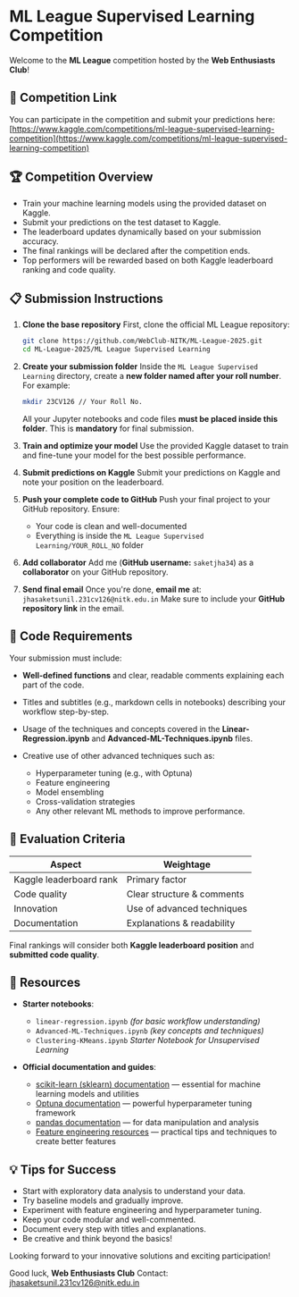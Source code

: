 # ML League Supervised Learning Competition

Welcome to the **ML League** competition hosted by the **Web Enthusiasts Club**!


## 🔗 Competition Link

You can participate in the competition and submit your predictions here:
[https://www.kaggle.com/competitions/ml-league-supervised-learning-competition](https://www.kaggle.com/competitions/ml-league-supervised-learning-competition)


## 🏆 Competition Overview

* Train your machine learning models using the provided dataset on Kaggle.
* Submit your predictions on the test dataset to Kaggle.
* The leaderboard updates dynamically based on your submission accuracy.
* The final rankings will be declared after the competition ends.
* Top performers will be rewarded based on both Kaggle leaderboard ranking and code quality.


## 📋 Submission Instructions

1. **Clone the base repository**
   First, clone the official ML League repository:

   ```bash
   git clone https://github.com/WebClub-NITK/ML-League-2025.git
   cd ML-League-2025/ML League Supervised Learning
   ```

2. **Create your submission folder**
   Inside the `ML League Supervised Learning` directory, create a **new folder named after your roll number**.
   For example:
   ```bash
   mkdir 23CV126 // Your Roll No.
   ```

   All your Jupyter notebooks and code files **must be placed inside this folder**. This is **mandatory** for final submission.

3. **Train and optimize your model**
   Use the provided Kaggle dataset to train and fine-tune your model for the best possible performance.

4. **Submit predictions on Kaggle**
   Submit your predictions on Kaggle and note your position on the leaderboard.

5. **Push your complete code to GitHub**
   Push your final project to your GitHub repository. Ensure:

   * Your code is clean and well-documented
   * Everything is inside the `ML League Supervised Learning/YOUR_ROLL_NO` folder

6. **Add collaborator**
   Add me (**GitHub username:** `saketjha34`) as a **collaborator** on your GitHub repository.

7. **Send final email**
   Once you're done, **email me** at:
   `jhasaketsunil.231cv126@nitk.edu.in`
   Make sure to include your **GitHub repository link** in the email.


## 📑 Code Requirements

Your submission must include:

* **Well-defined functions** and clear, readable comments explaining each part of the code.
* Titles and subtitles (e.g., markdown cells in notebooks) describing your workflow step-by-step.
* Usage of the techniques and concepts covered in the **Linear-Regression.ipynb** and **Advanced-ML-Techniques.ipynb** files.
* Creative use of other advanced techniques such as:

  * Hyperparameter tuning (e.g., with Optuna)
  * Feature engineering
  * Model ensembling
  * Cross-validation strategies
  * Any other relevant ML methods to improve performance.


## 🧮 Evaluation Criteria

| Aspect                  | Weightage                  |
| ----------------------- | -------------------------- |
| Kaggle leaderboard rank | Primary factor             |
| Code quality            | Clear structure & comments |
| Innovation              | Use of advanced techniques |
| Documentation           | Explanations & readability |

Final rankings will consider both **Kaggle leaderboard position** and **submitted code quality**.


## 🔧 Resources

* **Starter notebooks**:

  * `linear-regression.ipynb` *(for basic workflow understanding)*
  * `Advanced-ML-Techniques.ipynb` *(key concepts and techniques)*
  * `Clustering-KMeans.ipynb` *Starter Notebook for Unsupervised Learning*

* **Official documentation and guides**:

  * [scikit-learn (sklearn) documentation](https://scikit-learn.org/stable/documentation.html) — essential for machine learning models and utilities
  * [Optuna documentation](https://optuna.org/) — powerful hyperparameter tuning framework
  * [pandas documentation](https://pandas.pydata.org/docs/) — for data manipulation and analysis
  * [Feature engineering resources](https://www.kaggle.com/learn/feature-engineering) — practical tips and techniques to create better features


## 💡 Tips for Success

* Start with exploratory data analysis to understand your data.
* Try baseline models and gradually improve.
* Experiment with feature engineering and hyperparameter tuning.
* Keep your code modular and well-commented.
* Document every step with titles and explanations.
* Be creative and think beyond the basics!


Looking forward to your innovative solutions and exciting participation!

Good luck,
**Web Enthusiasts Club**
Contact: [jhasaketsunil.231cv126@nitk.edu.in](mailto:jhasaketsunil.231cv126@nitk.edu.in)